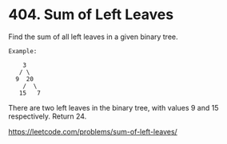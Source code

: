 # 404. Sum of Left Leaves

Find the sum of all left leaves in a given binary tree.

```Text
Example:

    3
   / \
  9  20
    /  \
   15   7
```

There are two left leaves in the binary tree, with values 9 and 15 respectively. Return 24.

<https://leetcode.com/problems/sum-of-left-leaves/>
